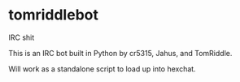 tomriddlebot
============

IRC shit


This is an IRC bot built in Python by cr5315, Jahus, and TomRiddle.

Will work as a standalone script to load up into hexchat. 
